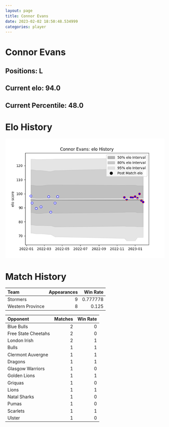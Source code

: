 ```yaml
---  
layout: page  
title: Connor Evans  
date: 2023-02-02 18:50:48.534999  
categories: player  
---
```

# Connor Evans

## Positions: L

## Current elo: 94.0

## Current Percentile: 48.0

# Elo History


![elo history](history_ConnorEvans.png)
# Match History


| Team             |   Appearances |   Win Rate |
|:-----------------|--------------:|-----------:|
| Stormers         |             9 |   0.777778 |
| Western Province |             8 |   0.125    |

| Opponent            |   Matches |   Win Rate |
|:--------------------|----------:|-----------:|
| Blue Bulls          |         2 |          0 |
| Free State Cheetahs |         2 |          0 |
| London Irish        |         2 |          1 |
| Bulls               |         1 |          1 |
| Clermont Auvergne   |         1 |          1 |
| Dragons             |         1 |          1 |
| Glasgow Warriors    |         1 |          0 |
| Golden Lions        |         1 |          1 |
| Griquas             |         1 |          0 |
| Lions               |         1 |          1 |
| Natal Sharks        |         1 |          0 |
| Pumas               |         1 |          0 |
| Scarlets            |         1 |          1 |
| Ulster              |         1 |          0 |